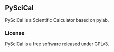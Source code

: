 ## PySciCal

PySciCal is a Scientific Calculator based on pylab.

### License

PySciCal is a free software released under GPLv3.
